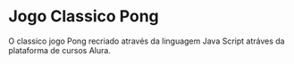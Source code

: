 # Jogo Classico Pong
 O classico jogo Pong recriado através da linguagem Java Script atráves da plataforma de cursos Alura.
